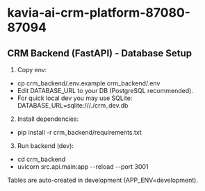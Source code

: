 # kavia-ai-crm-platform-87080-87094

## CRM Backend (FastAPI) - Database Setup

1) Copy env:
- cp crm_backend/.env.example crm_backend/.env
- Edit DATABASE_URL to your DB (PostgreSQL recommended).
- For quick local dev you may use SQLite:
  DATABASE_URL=sqlite:///./crm_dev.db

2) Install dependencies:
- pip install -r crm_backend/requirements.txt

3) Run backend (dev):
- cd crm_backend
- uvicorn src.api.main:app --reload --port 3001

Tables are auto-created in development (APP_ENV=development).